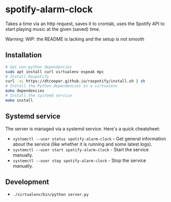 # spotify-alarm-clock
Takes a time via an http request, saves it to crontab, uses the Spotify API to start playing music at the given (saved) time.

Warning: WIP: the README is lacking and the setup is not smooth

## Installation

```bash
# Get non-python dependencies
sudo apt install curl virtualenv espeak mpc
# Install Raspotify
curl -sL https://dtcooper.github.io/raspotify/install.sh | sh
# Install the Python dependencies in a virtualenv
make dependencies
# Install the systemd service
make install
```

## Systemd service

The server is managed via a systemd service. Here's a quick cheatsheet:

- `systemctl --user status spotify-alarm-clock` - Get general information about the service (like whether it is running and some latest logs).
- `systemctl --user start spotify-alarm-clock` - Start the service manually.
- `systemctl --user stop spotify-alarm-clock` - Stop the service manually.

## Development

- `./virtualenv/bin/python server.py`

